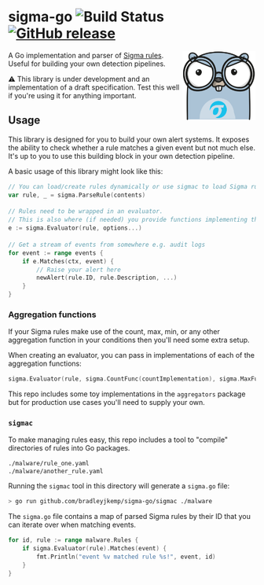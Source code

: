 # sigma-go ![Build Status](https://github.com/bradleyjkemp/sigma-go/workflows/Go/badge.svg) [![GitHub release](https://img.shields.io/github/release/bradleyjkemp/sigma-go.svg)](https://github.com/bradleyjkemp/sigma-go/releases/latest)
<img src=".github/mascot.png" alt="Mascot" width="150" align="right">

A Go implementation and parser of [Sigma rules](https://github.com/Neo23x0/sigma). Useful for building your own detection pipelines.

⚠️ This library is under development and an implementation of a draft specification. Test this well if you're using it for anything important.

## Usage

This library is designed for you to build your own alert systems.
It exposes the ability to check whether a rule matches a given event but not much else.
It's up to you to use this building block in your own detection pipeline.

A basic usage of this library might look like this:
```go
// You can load/create rules dynamically or use sigmac to load Sigma rule files
var rule, _ = sigma.ParseRule(contents)

// Rules need to be wrapped in an evaluator.
// This is also where (if needed) you provide functions implementing the count, max, etc. aggregation functions
e := sigma.Evaluator(rule, options...)

// Get a stream of events from somewhere e.g. audit logs
for event := range events {
    if e.Matches(ctx, event) {
        // Raise your alert here
        newAlert(rule.ID, rule.Description, ...)
    }
}
```

### Aggregation functions

If your Sigma rules make use of the count, max, min, or any other aggregation function in your conditions then you'll need some extra setup.

When creating an evaluator, you can pass in implementations of each of the aggregation functions:
```go
sigma.Evaluator(rule, sigma.CountFunc(countImplementation), sigma.MaxFunc(maxImplementation))
```

This repo includes some toy implementations in the `aggregators` package but for production use cases you'll need to supply your own.


### `sigmac`

To make managing rules easy, this repo includes a tool to "compile" directories of rules into Go packages.

```
./malware/rule_one.yaml
./malware/another_rule.yaml
```

Running the `sigmac` tool in this directory will generate a `sigma.go` file:
```bash
> go run github.com/bradleyjkemp/sigma-go/sigmac ./malware
```

The `sigma.go` file contains a map of parsed Sigma rules by their ID that you can iterate over when matching events.

```go
for id, rule := range malware.Rules {
    if sigma.Evaluator(rule).Matches(event) {
        fmt.Println("event %v matched rule %s!", event, id)
    }
}
```